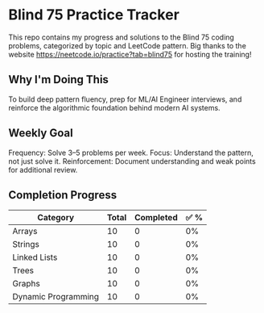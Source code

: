 # Blind 75 Practice Tracker

This repo contains my progress and solutions to the Blind 75 coding problems, categorized by topic and LeetCode pattern.  Big thanks to the website https://neetcode.io/practice?tab=blind75 for hosting the training!

## Why I'm Doing This

To build deep pattern fluency, prep for ML/AI Engineer interviews, and reinforce the algorithmic foundation behind modern AI systems.

## Weekly Goal

Frequency: Solve 3–5 problems per week.
Focus: Understand the pattern, not just solve it.
Reinforcement: Document understanding and weak points for additional review.

## Completion Progress

| Category             | Total | Completed | ✅ % |
|----------------------|-------|-----------|------|
| Arrays               | 10    | 0         | 0%   |
| Strings              | 10    | 0         | 0%   |
| Linked Lists         | 10    | 0         | 0%   |
| Trees                | 10    | 0         | 0%   |
| Graphs               | 10    | 0         | 0%   |
| Dynamic Programming  | 10    | 0         | 0%   |